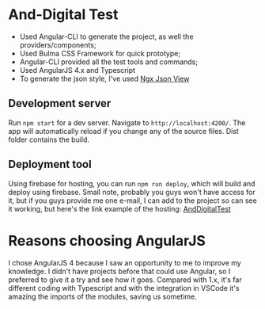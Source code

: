 # And-Digital Test
- Used Angular-CLI to generate the project, as well the providers/components;
- Used Bulma CSS Framework for quick prototype;
- Angular-CLI provided all the test tools and commands;
- Used AngularJS 4.x and Typescript
- To generate the json style, I've used [Ngx Json View](https://www.npmjs.com/package/ngx-json-view)

## Development server

Run `npm start` for a dev server. Navigate to `http://localhost:4200/`. The app will automatically reload if you change any of the source files. Dist folder contains the build.

## Deployment tool

Using firebase for hosting, you can run `npm run deploy`, which will build and deploy using firebase. Small note, probably you guys won't have access for it, but if you guys provide me one e-mail, I can add to the project so can see it working, but here's the link example of the hosting: [AndDigitalTest](https://anddigital-test.firebaseapp.com)

# Reasons choosing AngularJS

I chose AngularJS 4 because I saw an opportunity to me to improve my knowledge. I didn't have projects before that could use Angular, so I preferred to give it a try and see how it goes. Compared with 1.x, it's far different coding with Typescript and with the integration in VSCode it's amazing the imports of the modules, saving us sometime.
